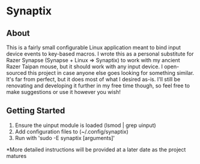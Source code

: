 # Synaptix

## About
This is a fairly small configurable Linux application meant to bind input device events to key-based macros. 
I wrote this as a personal substitute for Razer Synapse (Synapse + Linux => Synaptix) to work with my ancient Razer Taipan mouse, but it should work with any input device. I open-sourced this project in case anyone else goes looking for something similar. It's far from perfect, but it does most of what I desired as-is. I'll still be renovating and developing it further in my free time though, so feel free to make suggestions or use it however you wish!

## Getting Started
1. Ensure the uinput module is loaded (lsmod | grep uinput)
1. Add configuration files to (~/.config/synaptix)
1. Run with 'sudo -E synaptix [arguments]'

*More detailed instructions will be provided at a later date as the project matures
